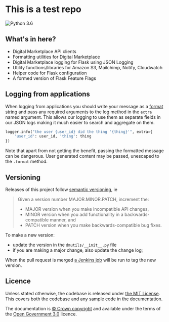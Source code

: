 This is a test repo
===================

![Python 3.6](https://img.shields.io/badge/python-3.6-blue.svg)

## What's in here?

* Digital Marketplace API clients
* Formatting utilities for Digital Marketplace
* Digital Marketplace logging for Flask using JSON Logging
* Utility functions/libraries for Amazon S3, Mailchimp, Notify, Cloudwatch
* Helper code for Flask configuration
* A formed version of Flask Feature Flags

## Logging from applications

When logging from applications you should write your message as a [format
string](https://docs.python.org/2/library/string.html#format-string-syntax) and pass any required
arguments to the log method in the `extra` named argument. This allows our logging to use them as
separate fields in our JSON logs making it much easier to search and aggregate on them.

```python
logger.info("the user {user_id} did the thing '{thing}'", extra={
    'user_id': user_id, 'thing': thing
})
```

Note that apart from not getting the benefit, passing the formatted message can be dangerous. User
generated content may be passed, unescaped to the `.format` method.

## Versioning

Releases of this project follow [semantic versioning](http://semver.org/), ie
> Given a version number MAJOR.MINOR.PATCH, increment the:
>
> - MAJOR version when you make incompatible API changes,
> - MINOR version when you add functionality in a backwards-compatible manner, and
> - PATCH version when you make backwards-compatible bug fixes.

To make a new version:
- update the version in the `dmutils/__init__.py` file
- if you are making a major change, also update the change log;

When the pull request is merged
[a Jenkins job](https://ci.marketplace.team/view/Utils%20and%20toolkit/job/tag-dmutils/)
will be run to tag the new version.

## Licence

Unless stated otherwise, the codebase is released under [the MIT License][mit].
This covers both the codebase and any sample code in the documentation.

The documentation is [&copy; Crown copyright][copyright] and available under the terms
of the [Open Government 3.0][ogl] licence.

[mit]: LICENCE
[copyright]: http://www.nationalarchives.gov.uk/information-management/re-using-public-sector-information/uk-government-licensing-framework/crown-copyright/
[ogl]: http://www.nationalarchives.gov.uk/doc/open-government-licence/version/3/
